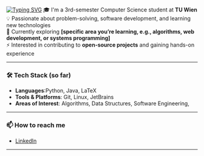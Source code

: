 [![Typing SVG](https://readme-typing-svg.demolab.com?font=Fira+Code&size=30&pause=25&color=27F700&width=435&lines=About+Me)](https://git.io/typing-svg)
🎓 I'm a 3rd-semester Computer Science student at **TU Wien**  
💡 Passionate about problem-solving, software development, and learning new technologies  
🌱 Currently exploring **[specific area you’re learning, e.g., algorithms, web development, or systems programming]**  
⚡ Interested in contributing to **open-source projects** and gaining hands-on experience  

---

### 🛠️ Tech Stack (so far)
- **Languages**:Python, Java, LaTeX 
- **Tools & Platforms**: Git, Linux, JetBrains 
- **Areas of Interest**: Algorithms, Data Structures, Software Engineering,

---

### 📫 How to reach me
- [LinkedIn](https://linkedin.com/in/your-profile)  
---

